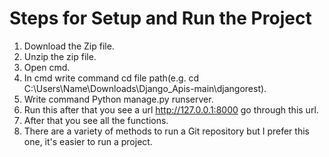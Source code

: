 # Steps for Setup and Run the Project
1. Download the Zip file.
2. Unzip the zip file.
3. Open cmd.
4. In cmd write command cd file path(e.g. cd C:\Users\Name\Downloads\Django_Apis-main\djangorest).
5. Write command Python manage.py runserver.
6. Run this after that you see a url http://127.0.0.1:8000 go through this url.
7. After that you see all the functions.
8. There are a variety of methods to run a Git repository but I prefer this one, it's easier to run a project.
